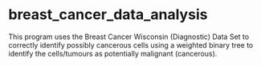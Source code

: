 # breast_cancer_data_analysis
This program uses the Breast Cancer Wisconsin (Diagnostic) Data Set to correctly identify possibly cancerous cells using a weighted binary tree to identify the cells/tumours
as potentially malignant (cancerous).
